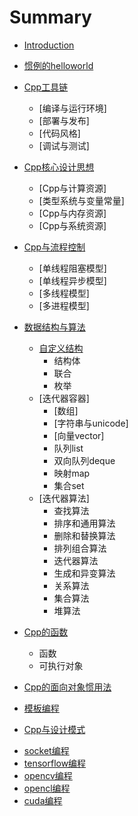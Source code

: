 # Summary
* [Introduction](README.md)
* [惯例的helloworld](惯例的helloworld.md)
* [Cpp工具链](Cpp工具链/README.md)
    * [编译与运行环境]
    + [部署与发布]
    + [代码风格]
    + [调试与测试]
    
* [Cpp核心设计思想](Cpp核心设计思想/README.md)
    + [Cpp与计算资源]
    + [类型系统与变量常量]
    + [Cpp与内存资源]
    + [Cpp与系统资源]
    
* [Cpp与流程控制](Cpp与流程控制/README.md)   
    + [单线程阻塞模型]
    + [单线程异步模型]
    + [多线程模型]
    + [多进程模型]
    
* [数据结构与算法](数据结构与算法/README.md)
    * [自定义结构](数据结构与算法/自定义结构/README.md)
        + 结构体
        + 联合
        + 枚举
    * [迭代器容器]
        + [数组]
        + [字符串与unicode]
        + [向量vector]
        + 队列list
        + 双向队列deque
        + 映射map
        + 集合set
    * [迭代器算法]
        + 查找算法
        + 排序和通用算法
        + 删除和替换算法
        + 排列组合算法
        + 迭代器算法
        + 生成和异变算法
        + 关系算法
        + 集合算法
        + 堆算法
* [Cpp的函数](Cpp的函数/README.md)
    + 函数
    + 可执行对象
    
* [Cpp的面向对象惯用法](Cpp的面向对象惯用法/README.md)
* [模板编程](模板编程/README.md)
* [Cpp与设计模式](Cpp与设计模式/README.md)
+ [socket编程](C语言风格的Cpp编程/socket编程.md)
+ [tensorflow编程](C语言风格的Cpp编程/tensorflow编程.md)
+ [opencv编程](C语言风格的Cpp编程/opencv编程.md)
+ [opencl编程](C语言风格的Cpp编程/opencl编程.md)
+ [cuda编程](C语言风格的Cpp编程/cuda编程.md)
